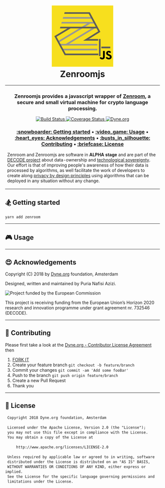 <h1 align="center">
  <br>
	<a href="https://zenroom.dyne.org">
		<img src="assets/zenroomjs.svg" width="200" alt="zenroom js">
	</a>
  <br>
  Zenroomjs
  <br>
</h1>

<table><tr><td>
<h3 align="center">
Zenroomjs provides a javascript wrapper of <a href="https://zenroom.dyne.org">Zenroom</a>, a secure and small virtual machine for crypto language processing.
</h3>
  
<p align="center">
	<a href="https://travis-ci.com/puria/zenroomjs">
		<img src="https://travis-ci.org/puria/zenroomjs.svg?branch=master"
			 alt="Build Status">
	</a>
  <a href="https://coveralls.io/github/puria/zenroomjs?branch=master">
    <img src="https://coveralls.io/repos/github/puria/zenroomjs/badge.svg?branch=master"
			 alt="Coverage Status">
	</a>
    <a href="https://dyne.org">
        <img src="https://img.shields.io/badge/%3C%2F%3E%20with%20%E2%9D%A4%20by-Dyne.org-blue.svg" alt="Dyne.org">
    </a>
</p>

<div align="center">
  <h3>
    <a href="#snowboarder-getting-started">:snowboarder: Getting started</a>
    <span> • </span>
    <a href="#video_game-usage">:video_game: Usage</a>
    <span> • </span>
    <a href="#heart_eyes-acknowledgements">:heart_eyes: Acknowledgements</a>
    <span> • </span>
    <a href="#busts_in_silhouette-contributing">:busts_in_silhouette: Contributing</a>
    <span> • </span>
    <a href="#briefcase-license">:briefcase: License</a>
  </h3>
</div>

Zenroom and Zenroomjs are software in **ALPHA stage** and are part of the [DECODE project](https://decodeproject.eu) about data-ownership and [technological sovereignty](https://www.youtube.com/watch?v=RvBRbwBm_nQ). Our effort is that of improving people's awareness of how their data is processed by algorithms, as well facilitate the work of developers to create along [privacy by design principles](https://decodeproject.eu/publications/privacy-design-strategies-decode-architecture) using algorithms that can be deployed in any situation without any change.

</td></tr></table>

## :snowboarder: Getting started

```js
yarn add zenroom
```
***
## :video_game: Usage

***
## :heart_eyes: Acknowledgements

Copyright (C) 2018 by [Dyne.org](https://www.dyne.org) foundation, Amsterdam

Designed, written and maintained by Puria Nafisi Azizi.

<img src="https://zenroom.dyne.org/img/ec_logo.png" class="pic" alt="Project funded by the European Commission">

This project is receiving funding from the European Union’s Horizon 2020 research and innovation programme under grant agreement nr. 732546 (DECODE).

***
## :busts_in_silhouette: Contributing

Please first take a look at the [Dyne.org - Contributor License Agreement](CONTRIBUTING.md) then

1. [FORK IT](https://github.com/puria/zenroomjs/fork)
1. Create your feature branch `git checkout -b feature/branch`
1. Commit your changes `git commit -am 'Add some fooBar'`
1. Push to the branch `git push origin feature/branch`
1. Create a new Pull Request
1. Thank you

***
## :briefcase: License

     Copyright 2018 Dyne.org foundation, Amsterdam

     Licensed under the Apache License, Version 2.0 (the "License");
     you may not use this file except in compliance with the License.
     You may obtain a copy of the License at

         http://www.apache.org/licenses/LICENSE-2.0

     Unless required by applicable law or agreed to in writing, software
     distributed under the License is distributed on an "AS IS" BASIS,
     WITHOUT WARRANTIES OR CONDITIONS OF ANY KIND, either express or implied.
     See the License for the specific language governing permissions and
     limitations under the License.

